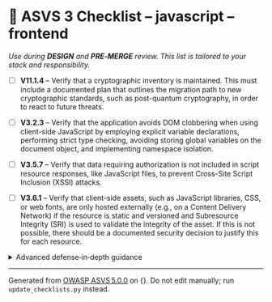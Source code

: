 # 🔴 ASVS 3 Checklist – javascript – frontend

*Use during **DESIGN** and **PRE‑MERGE** review. This list is tailored to your stack and responsibility.*


- [ ] **V11.1.4** – Verify that a cryptographic inventory is maintained. This must include a documented plan that outlines the migration path to new cryptographic standards, such as post-quantum cryptography, in order to react to future threats.

- [ ] **V3.2.3** – Verify that the application avoids DOM clobbering when using client-side JavaScript by employing explicit variable declarations, performing strict type checking, avoiding storing global variables on the document object, and implementing namespace isolation.

- [ ] **V3.5.7** – Verify that data requiring authorization is not included in script resource responses, like JavaScript files, to prevent Cross-Site Script Inclusion (XSSI) attacks.

- [ ] **V3.6.1** – Verify that client-side assets, such as JavaScript libraries, CSS, or web fonts, are only hosted externally (e.g., on a Content Delivery Network) if the resource is static and versioned and Subresource Integrity (SRI) is used to validate the integrity of the asset. If this is not possible, there should be a documented security decision to justify this for each resource.

<details><summary>Advanced defense‑in‑depth guidance</summary>


_Add organisation‑specific recommendations, links to tooling, threat models, etc._

</details>


---

Generated from [OWASP ASVS 5.0.0](https://owasp.org/www-project-application-security-verification-standard/) on {}. Do not edit manually; run `update_checklists.py` instead.
